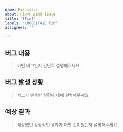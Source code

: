 ```yaml
---
name: Fix issue
about: Fix에 관련한 issue
title: "[Fix]"
labels: "\U0001F41E Fix"
assignees: ''

---
```


## 버그 내용

> 어떤 버그인지 간단히 설명해주세요.

## 버그 발생 상황

> 버그가 발생한 상황에 대해 설명해주세요.

## 예상 결과

> 예상했던 정상적인 결과가 어떤 것이었는지 설명해주세요.
